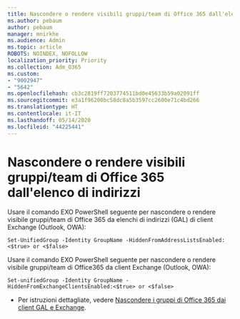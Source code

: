 ```yaml
---
title: Nascondere o rendere visibili gruppi/team di Office 365 dall'elenco di indirizzi
ms.author: pebaum
author: pebaum
manager: mnirkhe
ms.audience: Admin
ms.topic: article
ROBOTS: NOINDEX, NOFOLLOW
localization_priority: Priority
ms.collection: Adm_O365
ms.custom:
- "9002947"
- "5642"
ms.openlocfilehash: cb3c2819ff7203774511bd0e45633b59a02091ff
ms.sourcegitcommit: e3a1f96200bc58dc8a5b3597cc2600e71c4bd266
ms.translationtype: HT
ms.contentlocale: it-IT
ms.lasthandoff: 05/14/2020
ms.locfileid: "44225441"
---
```

# <a name="hide-or-un-hide-office-365-groups-or-teams-from-address-list"></a>Nascondere o rendere visibili gruppi/team di Office 365 dall'elenco di indirizzi

Usare il comando EXO PowerShell seguente per nascondere o rendere visibile gruppi/team di Office 365 da elenchi di indirizzi (GAL) di client Exchange (Outlook, OWA):

`
    Set-UnifiedGroup -Identity GroupName -HiddenFromAddressListsEnabled:<$true> or <$false>
`

Usare il comando EXO PowerShell seguente per nascondere o rendere visibile gruppi/team di Office365 da client Exchange (Outlook, OWA):

`
    Set-unifiedGroup -Identity GroupName -HiddenFromExchangeClientsEnabled:<$true> or <$false>
`

- Per istruzioni dettagliate, vedere [Nascondere i gruppi di Office 365 dai client GAL e Exchange](https://docs.microsoft.com/schooldatasync/hide-office-365-groups-from-the-gal).
